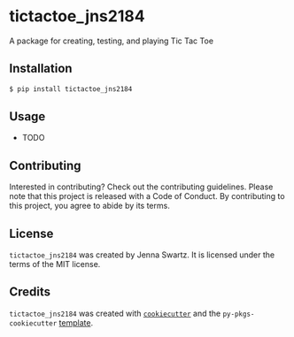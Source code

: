 # tictactoe_jns2184

A package for creating, testing, and playing Tic Tac Toe

## Installation

```bash
$ pip install tictactoe_jns2184
```

## Usage

- TODO

## Contributing

Interested in contributing? Check out the contributing guidelines. Please note that this project is released with a Code of Conduct. By contributing to this project, you agree to abide by its terms.

## License

`tictactoe_jns2184` was created by Jenna Swartz. It is licensed under the terms of the MIT license.

## Credits

`tictactoe_jns2184` was created with [`cookiecutter`](https://cookiecutter.readthedocs.io/en/latest/) and the `py-pkgs-cookiecutter` [template](https://github.com/py-pkgs/py-pkgs-cookiecutter).
